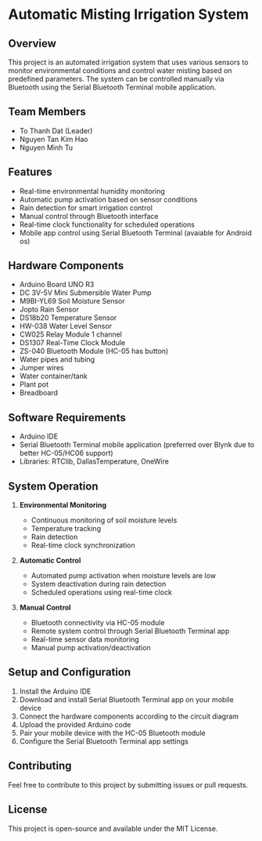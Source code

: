 # Automatic Misting Irrigation System

## Overview

This project is an automated irrigation system that uses various sensors to monitor environmental conditions and control water misting based on predefined parameters. The system can be controlled manually via Bluetooth using the Serial Bluetooth Terminal mobile application.

## Team Members

- To Thanh Dat (Leader)
- Nguyen Tan Kim Hao
- Nguyen Minh Tu

## Features

- Real-time environmental humidity monitoring
- Automatic pump activation based on sensor conditions
- Rain detection for smart irrigation control
- Manual control through Bluetooth interface
- Real-time clock functionality for scheduled operations
- Mobile app control using Serial Bluetooth Terminal (avaiable for Android os)

## Hardware Components

- Arduino Board UNO R3
- DC 3V-5V Mini Submersible Water Pump
- M9BI-YL69 Soil Moisture Sensor
- Jopto Rain Sensor
- DS18b20 Temperature Sensor
- HW-038 Water Level Sensor
- CW025 Relay Module 1 channel
- DS1307 Real-Time Clock Module
- ZS-040 Bluetooth Module (HC-05 has button)
- Water pipes and tubing
- Jumper wires
- Water container/tank
- Plant pot
- Breadboard

## Software Requirements

- Arduino IDE
- Serial Bluetooth Terminal mobile application (preferred over Blynk due to better HC-05/HC06 support)
- Libraries: RTClib, DallasTemperature, OneWire

## System Operation

1. **Environmental Monitoring**

   - Continuous monitoring of soil moisture levels
   - Temperature tracking
   - Rain detection
   - Real-time clock synchronization

2. **Automatic Control**

   - Automated pump activation when moisture levels are low
   - System deactivation during rain detection
   - Scheduled operations using real-time clock

3. **Manual Control**
   - Bluetooth connectivity via HC-05 module
   - Remote system control through Serial Bluetooth Terminal app
   - Real-time sensor data monitoring
   - Manual pump activation/deactivation

## Setup and Configuration

1. Install the Arduino IDE
2. Download and install Serial Bluetooth Terminal app on your mobile device
3. Connect the hardware components according to the circuit diagram
4. Upload the provided Arduino code
5. Pair your mobile device with the HC-05 Bluetooth module
6. Configure the Serial Bluetooth Terminal app settings

## Contributing

Feel free to contribute to this project by submitting issues or pull requests.

## License

This project is open-source and available under the MIT License.
